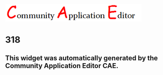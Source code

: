![CAE](https://github.com/PhilCAEOrg/frontendComponent-318/blob/gh-pages/img/logo.png)  

318
===================


This widget was automatically generated by the Community Application Editor CAE.  
---------------
